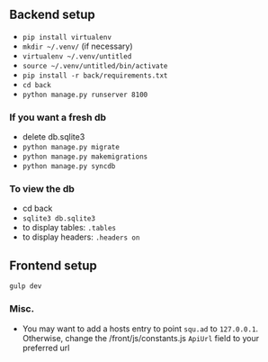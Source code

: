 ## Backend setup
* `pip install virtualenv`
* `mkdir ~/.venv/` (if necessary)
* `virtualenv ~/.venv/untitled`
* `source ~/.venv/untitled/bin/activate`
* `pip install -r back/requirements.txt`
* `cd back`
* `python manage.py runserver 8100`

### If you want a fresh db
* delete db.sqlite3
* `python manage.py migrate`
* `python manage.py makemigrations`
* `python manage.py syncdb`

### To view the db
* cd back
* `sqlite3 db.sqlite3`
* to display tables: `.tables`
* to display headers: `.headers on`
## Frontend setup
`gulp dev`

### Misc.
* You may want to add a hosts entry to point `squ.ad` to `127.0.0.1`. Otherwise, change the /front/js/constants.js `ApiUrl` field to your preferred url